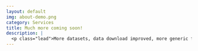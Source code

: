 ```yaml
---
layout: default
img: about-demo.png
category: Services
title: Much more coming soon!
description: |
  <p class="lead">More datasets, data download improved, more generic functions available to use in your project, API references if you don't want to use your terminal etc...</il></ul></p>
---
```

